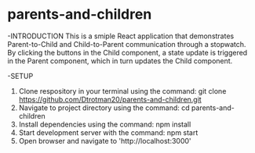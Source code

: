 # parents-and-children
-INTRODUCTION
This is a smiple React application that demonstrates Parent-to-Child and Child-to-Parent communication through a stopwatch. By clicking the buttons in the Child component, a state update is triggered in the Parent component, which in turn updates the Child component.

-SETUP
1. Clone respository in your terminal using the command: git clone https://github.com/Dtrotman20/parents-and-children.git
2. Navigate to project directory using the command: cd parents-and-children
3. Install dependencies using the command: npm install
4. Start development server with the command: npm start
5. Open browser and navigate to 'http://localhost:3000'
